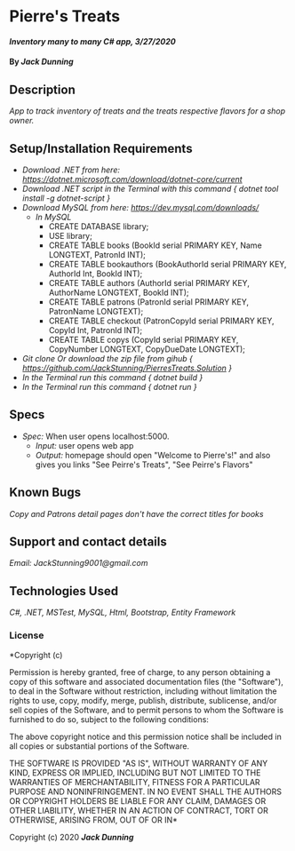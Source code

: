 # Pierre's Treats

#### _Inventory many to many C# app, 3/27/2020_

#### By _**Jack Dunning**_

## Description

_App to track inventory of treats and the treats respective flavors for a shop owner._

## Setup/Installation Requirements

* _Download .NET from here: https://dotnet.microsoft.com/download/dotnet-core/current_
* _Download .NET script in the Terminal with this command { dotnet tool install -g dotnet-script }_
* _Download MySQL from here: https://dev.mysql.com/downloads/_
  * _In MySQL_
    * CREATE DATABASE library;
    * USE library;
    * CREATE TABLE books (BookId serial PRIMARY KEY, Name LONGTEXT, PatronId INT);
    * CREATE TABLE bookauthors (BookAuthorId serial PRIMARY KEY, AuthorId Int, BookId INT);
    * CREATE TABLE authors (AuthorId serial PRIMARY KEY, AuthorName LONGTEXT, BookId INT);
    * CREATE TABLE patrons (PatronId serial PRIMARY KEY, PatronName LONGTEXT);
    * CREATE TABLE checkout (PatronCopyId serial PRIMARY KEY, CopyId Int, PatronId INT);
    * CREATE TABLE copys (CopyId serial PRIMARY KEY, CopyNumber LONGTEXT, CopyDueDate LONGTEXT);
* _Git clone Or download the zip file from gihub { https://github.com/JackStunning/PierresTreats.Solution }_
* _In the Terminal run this command { dotnet build }_
* _In the Terminal run this command { dotnet run }_

## Specs

  * _Spec:_ When user opens localhost:5000.
      * _Input:_ user opens web app
      * _Output:_ homepage should open "Welcome to Pierre's!" and also gives you links "See Peirre's Treats", "See Peirre's Flavors"

## Known Bugs

_Copy and Patrons detail pages don't have the correct titles for books_

## Support and contact details
 
_Email: JackStunning9001@gmail.com_

## Technologies Used

_C#, .NET, MSTest, MySQL, Html, Bootstrap, Entity Framework_

### License

*Copyright (c)

Permission is hereby granted, free of charge, to any person obtaining a copy of this software and associated documentation files (the "Software"), to deal in the Software without restriction, including without limitation the rights to use, copy, modify, merge, publish, distribute, sublicense, and/or sell copies of the Software, and to permit persons to whom the Software is furnished to do so, subject to the following conditions:

The above copyright notice and this permission notice shall be included in all copies or substantial portions of the Software.

THE SOFTWARE IS PROVIDED "AS IS", WITHOUT WARRANTY OF ANY KIND, EXPRESS OR IMPLIED, INCLUDING BUT NOT LIMITED TO THE WARRANTIES OF MERCHANTABILITY, FITNESS FOR A PARTICULAR PURPOSE AND NONINFRINGEMENT. IN NO EVENT SHALL THE AUTHORS OR COPYRIGHT HOLDERS BE LIABLE FOR ANY CLAIM, DAMAGES OR OTHER LIABILITY, WHETHER IN AN ACTION OF CONTRACT, TORT OR OTHERWISE, ARISING FROM, OUT OF OR IN*

Copyright (c) 2020 **_Jack Dunning_**